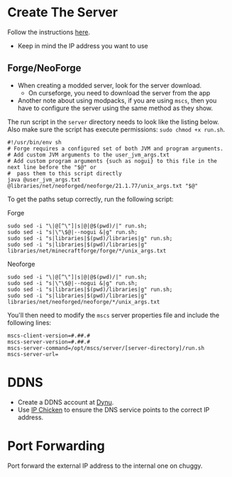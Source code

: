 <!-- :linux:minecraft: -->
# Create The Server
Follow the instructions [here](https://minecraftservercontrol.github.io/docs/mscs/getting-started).

- Keep in mind the IP address you want to use

## Forge/NeoForge
- When creating a modded server, look for the server download.
  - On curseforge, you need to download the server from the app
- Another note about using modpacks, if you are using `mscs`, then you have to configure the server using the same
  method as they show.

The run script in the `server` directory needs to look like the listing below. Also make sure the script has execute
permissions: `sudo chmod +x run.sh`.

```shell
#!/usr/bin/env sh
# Forge requires a configured set of both JVM and program arguments.
# Add custom JVM arguments to the user_jvm_args.txt
# Add custom program arguments {such as nogui} to this file in the next line before the "$@" or
#  pass them to this script directly
java @user_jvm_args.txt @libraries/net/neoforged/neoforge/21.1.77/unix_args.txt "$@"
```

To get the paths setup correctly, run the following script:

Forge
```shell
sudo sed -i "\|@[^\"]|s|@|@$(pwd)/|" run.sh;
sudo sed -i "s|\"\$@|--nogui &|g" run.sh;
sudo sed -i "s|libraries|$(pwd)/libraries|g" run.sh;
sudo sed -i "s|libraries|$(pwd)/libraries|g" libraries/net/minecraftforge/forge/*/unix_args.txt
```

Neoforge
```
sudo sed -i "\|@[^\"]|s|@|@$(pwd)/|" run.sh;
sudo sed -i "s|\"\$@|--nogui &|g" run.sh;
sudo sed -i "s|libraries|$(pwd)/libraries|g" run.sh;
sudo sed -i "s|libraries|$(pwd)/libraries|g" libraries/net/neoforged/neoforge/*/unix_args.txt
```

You'll then need to modify the `mscs` server properties file and include the following lines:

```
mscs-client-version=#.##.#
mscs-server-version=#.##.#
mscs-server-command=/opt/mscs/server/[server-directory]/run.sh
mscs-server-url=
```

# DDNS
- Create a DDNS account at [Dynu](dynu.html).
- Use [IP Chicken](https://ipchicken.com/) to ensure the DNS service points to the correct IP address.

# Port Forwarding
Port forward the external IP address to the internal one on chuggy.
